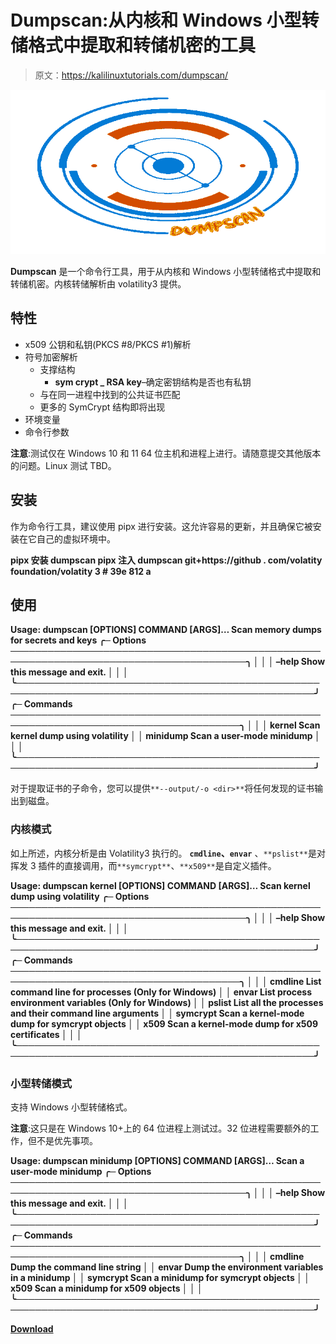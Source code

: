 # Dumpscan:从内核和 Windows 小型转储格式中提取和转储机密的工具

> 原文：<https://kalilinuxtutorials.com/dumpscan/>

[![](img//dfda0cce4dfbbde409994163c080b84b.png)](https://blogger.googleusercontent.com/img/b/R29vZ2xl/AVvXsEjZkJIvAYSh24Ut7u7XbpgIEpdrQJY_IfhyZBGKC_Y2woCSnbWPlN1YQnCG0b47eoMiZramR5js3XAYWVxrowDDRel-DLj9OK4XlDHbHg4ddVNijhA-HnkLddF-flD-Zou8zSEciSIKq1njCb5d0WJymL4Jwn6K-afp6goJ1YSuLGJOPxCP2Ap_S2K-/s728/dumpscan%20(2).png)

**Dumpscan** 是一个命令行工具，用于从内核和 Windows 小型转储格式中提取和转储机密。内核转储解析由 volatility3 提供。

## 特性

*   x509 公钥和私钥(PKCS #8/PKCS #1)解析
*   符号加密解析
    *   支撑结构
        *   **sym crypt _ RSA key**–确定密钥结构是否也有私钥
    *   与在同一进程中找到的公共证书匹配
    *   更多的 SymCrypt 结构即将出现
*   环境变量
*   命令行参数

**注意**:测试仅在 Windows 10 和 11 64 位主机和进程上进行。请随意提交其他版本的问题。Linux 测试 TBD。

## 安装

作为命令行工具，建议使用 pipx 进行安装。这允许容易的更新，并且确保它被安装在它自己的虚拟环境中。

**pipx 安装 dumpscan
pipx 注入 dumpscan git+https://github . com/volatity foundation/volatity 3 # 39e 812 a**

## 使用

**Usage: dumpscan [OPTIONS] COMMAND [ARGS]…
Scan memory dumps for secrets and keys
╭─ Options ────────────────────────────────────────────────────────────────────────────────────────╮
│ │
│ –help Show this message and exit. │
│ │
╰──────────────────────────────────────────────────────────────────────────────────────────────────╯
╭─ Commands ───────────────────────────────────────────────────────────────────────────────────────╮
│ │
│ kernel Scan kernel dump using volatility │
│ minidump Scan a user-mode minidump │
│ │
╰──────────────────────────────────────────────────────────────────────────────────────────────────╯**

对于提取证书的子命令，您可以提供`**--output/-o <dir>**`将任何发现的证书输出到磁盘。

### 内核模式

如上所述，内核分析是由 Volatility3 执行的。 **`cmdline`、`envar`** 、`**pslist**`是对挥发 3 插件的直接调用，而`**symcrypt**`、`**x509**`是自定义插件。

**Usage: dumpscan kernel [OPTIONS] COMMAND [ARGS]…
Scan kernel dump using volatility
╭─ Options ────────────────────────────────────────────────────────────────────────────────────────╮
│ │
│ –help Show this message and exit. │
│ │
╰──────────────────────────────────────────────────────────────────────────────────────────────────╯
╭─ Commands ───────────────────────────────────────────────────────────────────────────────────────╮
│ │
│ cmdline List command line for processes (Only for Windows) │
│ envar List process environment variables (Only for Windows) │
│ pslist List all the processes and their command line arguments │
│ symcrypt Scan a kernel-mode dump for symcrypt objects │
│ x509 Scan a kernel-mode dump for x509 certificates │
│ │
╰──────────────────────────────────────────────────────────────────────────────────────────────────╯**

### 小型转储模式

支持 Windows 小型转储格式。

**注意**:这只是在 Windows 10+上的 64 位进程上测试过。32 位进程需要额外的工作，但不是优先事项。

**Usage: dumpscan minidump [OPTIONS] COMMAND [ARGS]…
Scan a user-mode minidump
╭─ Options ────────────────────────────────────────────────────────────────────────────────────────╮
│ │
│ –help Show this message and exit. │
│ │
╰──────────────────────────────────────────────────────────────────────────────────────────────────╯
╭─ Commands ───────────────────────────────────────────────────────────────────────────────────────╮
│ │
│ cmdline Dump the command line string │
│ envar Dump the environment variables in a minidump │
│ symcrypt Scan a minidump for symcrypt objects │
│ x509 Scan a minidump for x509 objects │
│ │
╰──────────────────────────────────────────────────────────────────────────────────────────────────╯**

[**Download**](https://github.com/daddycocoaman/dumpscan)